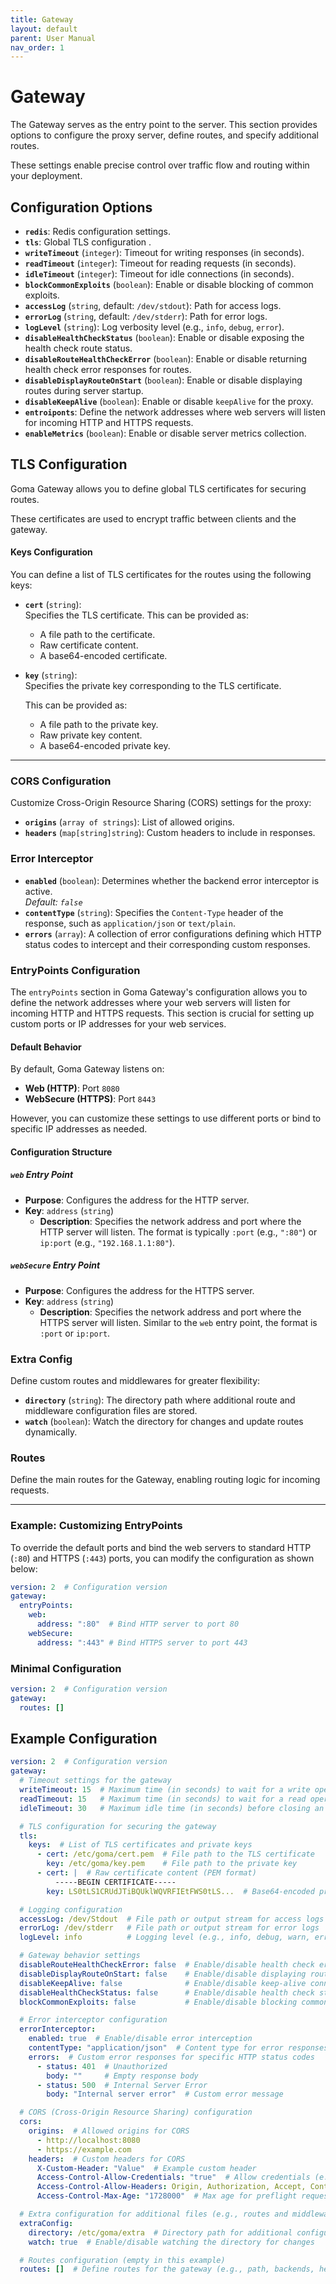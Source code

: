 ```yaml
---
title: Gateway
layout: default
parent: User Manual
nav_order: 1
---
```


# Gateway

The Gateway serves as the entry point to the server. This section provides options to configure the proxy server, define routes, and specify additional routes. 

These settings enable precise control over traffic flow and routing within your deployment.

## Configuration Options

- **`redis`**: Redis configuration settings.
- **`tls`**: Global TLS configuration .
- **`writeTimeout`** (`integer`): Timeout for writing responses (in seconds).
- **`readTimeout`** (`integer`): Timeout for reading requests (in seconds).
- **`idleTimeout`** (`integer`): Timeout for idle connections (in seconds).
- **`blockCommonExploits`** (`boolean`): Enable or disable blocking of common exploits.
- **`accessLog`** (`string`, default: `/dev/stdout`): Path for access logs.
- **`errorLog`** (`string`, default: `/dev/stderr`): Path for error logs.
- **`logLevel`** (`string`): Log verbosity level (e.g., `info`, `debug`, `error`).
- **`disableHealthCheckStatus`** (`boolean`): Enable or disable exposing the health check route status.
- **`disableRouteHealthCheckError`** (`boolean`): Enable or disable returning health check error responses for routes.
- **`disableDisplayRouteOnStart`** (`boolean`): Enable or disable displaying routes during server startup.
- **`disableKeepAlive`** (`boolean`): Enable or disable `keepAlive` for the proxy.
- **`entroiponts`**: Define the network addresses where web servers will listen for incoming HTTP and HTTPS requests.
- **`enableMetrics`** (`boolean`): Enable or disable server metrics collection.


## TLS Configuration

Goma Gateway allows you to define global TLS certificates for securing routes.

These certificates are used to encrypt traffic between clients and the gateway.

#### Keys Configuration

You can define a list of TLS certificates for the routes using the following keys:

- **`cert`** (`string`):  
  Specifies the TLS certificate. This can be provided as:
  - A file path to the certificate.
  - Raw certificate content.
  - A base64-encoded certificate.

- **`key`** (`string`):  
  Specifies the private key corresponding to the TLS certificate. 
   
  This can be provided as:
  - A file path to the private key.
  - Raw private key content.
  - A base64-encoded private key.

---
### CORS Configuration

Customize Cross-Origin Resource Sharing (CORS) settings for the proxy:

- **`origins`** (`array of strings`): List of allowed origins.
- **`headers`** (`map[string]string`): Custom headers to include in responses.

### Error Interceptor
- **`enabled`** (`boolean`): Determines whether the backend error interceptor is active.  
  *Default: `false`*
- **`contentType`** (`string`): Specifies the `Content-Type` header of the response, such as `application/json` or `text/plain`.
- **`errors`** (`array`): A collection of error configurations defining which HTTP status codes to intercept and their corresponding custom responses.

### EntryPoints Configuration

The `entryPoints` section in Goma Gateway's configuration allows you to define the network addresses where your web servers will listen for incoming HTTP and HTTPS requests. This section is crucial for setting up custom ports or IP addresses for your web services.

#### Default Behavior
By default, Goma Gateway listens on:
- **Web (HTTP)**: Port `8080`
- **WebSecure (HTTPS)**: Port `8443`

However, you can customize these settings to use different ports or bind to specific IP addresses as needed.

#### Configuration Structure

##### `web` Entry Point
- **Purpose**: Configures the address for the HTTP server.
- **Key**: `address` (`string`)
  - **Description**: Specifies the network address and port where the HTTP server will listen. The format is typically `:port` (e.g., `":80"`) or `ip:port` (e.g., `"192.168.1.1:80"`).

##### `webSecure` Entry Point
- **Purpose**: Configures the address for the HTTPS server.
- **Key**: `address` (`string`)
  - **Description**: Specifies the network address and port where the HTTPS server will listen. Similar to the `web` entry point, the format is `:port` or `ip:port`.

  
### Extra Config

Define custom routes and middlewares for greater flexibility:

- **`directory`** (`string`): The directory path where additional route and middleware configuration files are stored.
- **`watch`** (`boolean`): Watch the directory for changes and update routes dynamically.

### Routes

Define the main routes for the Gateway, enabling routing logic for incoming requests.

---
### Example: Customizing EntryPoints

To override the default ports and bind the web servers to standard HTTP (`:80`) and HTTPS (`:443`) ports, you can modify the configuration as shown below:

```yaml
version: 2  # Configuration version
gateway:
  entryPoints:
    web:
      address: ":80"  # Bind HTTP server to port 80
    webSecure:
      address: ":443" # Bind HTTPS server to port 443
```

### Minimal Configuration

```yaml
version: 2  # Configuration version
gateway:
  routes: []
```

## Example Configuration

```yaml
version: 2  # Configuration version
gateway:
  # Timeout settings for the gateway
  writeTimeout: 15  # Maximum time (in seconds) to wait for a write operation to complete
  readTimeout: 15   # Maximum time (in seconds) to wait for a read operation to complete
  idleTimeout: 30   # Maximum idle time (in seconds) before closing an inactive connection

  # TLS configuration for securing the gateway
  tls:
    keys:  # List of TLS certificates and private keys
      - cert: /etc/goma/cert.pem  # File path to the TLS certificate
        key: /etc/goma/key.pem    # File path to the private key
      - cert: |  # Raw certificate content (PEM format)
          -----BEGIN CERTIFICATE-----
        key: LS0tLS1CRUdJTiBQUklWQVRFIEtFWS0tLS...  # Base64-encoded private key

  # Logging configuration
  accessLog: /dev/Stdout  # File path or output stream for access logs
  errorLog: /dev/stderr   # File path or output stream for error logs
  logLevel: info          # Logging level (e.g., info, debug, warn, error)

  # Gateway behavior settings
  disableRouteHealthCheckError: false  # Enable/disable health check error logging
  disableDisplayRouteOnStart: false    # Enable/disable displaying routes on startup
  disableKeepAlive: false              # Enable/disable keep-alive connections
  disableHealthCheckStatus: false      # Enable/disable health check status updates
  blockCommonExploits: false           # Enable/disable blocking common web exploits

  # Error interceptor configuration
  errorInterceptor:
    enabled: true  # Enable/disable error interception
    contentType: "application/json"  # Content type for error responses
    errors:  # Custom error responses for specific HTTP status codes
      - status: 401  # Unauthorized
        body: ""     # Empty response body
      - status: 500  # Internal Server Error
        body: "Internal server error"  # Custom error message

  # CORS (Cross-Origin Resource Sharing) configuration
  cors:
    origins:  # Allowed origins for CORS
      - http://localhost:8080
      - https://example.com
    headers:  # Custom headers for CORS
      X-Custom-Header: "Value"  # Example custom header
      Access-Control-Allow-Credentials: "true"  # Allow credentials (e.g., cookies)
      Access-Control-Allow-Headers: Origin, Authorization, Accept, Content-Type, Access-Control-Allow-Headers, X-Client-Id, X-Session-Id  # Allowed headers
      Access-Control-Max-Age: "1728000"  # Max age for preflight requests (in seconds)

  # Extra configuration for additional files (e.g., routes and middleware)
  extraConfig:
    directory: /etc/goma/extra  # Directory path for additional configuration files
    watch: true  # Enable/disable watching the directory for changes

  # Routes configuration (empty in this example)
  routes: []  # Define routes for the gateway (e.g., path, backends, health checks)
```